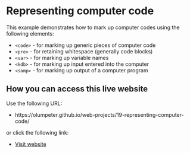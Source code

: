 # Representing computer code

This example demonstrates how to mark up computer codes using the following elements:
<ul>
  <li><code>&lt;code&gt;</code> - for marking up generic pieces of computer code</li>
  <li><code>&lt;pre&gt;</code> - for retaining whitespace (generally code blocks)</li>
  <li><code>&lt;var&gt;</code> - for marking up variable names</li>
  <li><code>&lt;kdb&gt;</code> - for marking up input entered into the computer</li>
  <li><code>&lt;samp&gt;</code> - for marking up output of a computer program</li>
</ul>
   
## How you can access this live website
<p>Use the following URL:</p>
<ul>
  <li>https://olumpeter.github.io/web-projects/19-representing-computer-code/</li>
</ul>
<p>or click the following link:</p> 
<ul>
  <li><a href="https://olumpeter.github.io/web-projects/19-representing-computer-code/">
    Visit website</a></li>
</ul>
